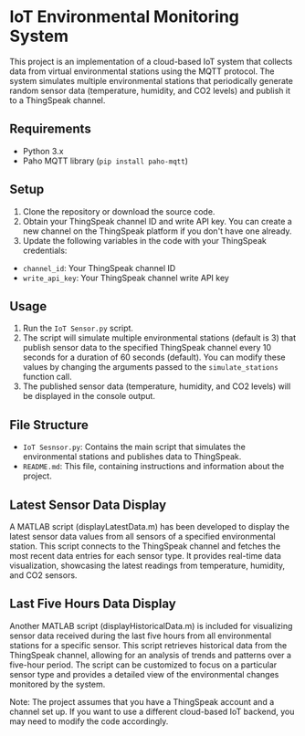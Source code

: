 # IoT Environmental Monitoring System

This project is an implementation of a cloud-based IoT system that collects data from virtual environmental stations using the MQTT protocol. The system simulates multiple environmental stations that periodically generate random sensor data (temperature, humidity, and CO2 levels) and publish it to a ThingSpeak channel.

## Requirements

- Python 3.x
- Paho MQTT library (`pip install paho-mqtt`)

## Setup

1. Clone the repository or download the source code.
2. Obtain your ThingSpeak channel ID and write API key. You can create a new channel on the ThingSpeak platform if you don't have one already.
3. Update the following variables in the code with your ThingSpeak credentials:
  - `channel_id`: Your ThingSpeak channel ID
  - `write_api_key`: Your ThingSpeak channel write API key

## Usage

1. Run the `IoT Sensor.py` script.
2. The script will simulate multiple environmental stations (default is 3) that publish sensor data to the specified ThingSpeak channel every 10 seconds for a duration of 60 seconds (default). You can modify these values by changing the arguments passed to the `simulate_stations` function call.
3. The published sensor data (temperature, humidity, and CO2 levels) will be displayed in the console output.

## File Structure

- `IoT Sesnsor.py`: Contains the main script that simulates the environmental stations and publishes data to ThingSpeak.
- `README.md`: This file, containing instructions and information about the project.

## Latest Sensor Data Display

A MATLAB script (displayLatestData.m) has been developed to display the latest sensor data values from all sensors of a specified environmental station. This script connects to the ThingSpeak channel and fetches the most recent data entries for each sensor type. It provides real-time data visualization, showcasing the latest readings from temperature, humidity, and CO2 sensors.

## Last Five Hours Data Display

Another MATLAB script (displayHistoricalData.m) is included for visualizing sensor data received during the last five hours from all environmental stations for a specific sensor. This script retrieves historical data from the ThingSpeak channel, allowing for an analysis of trends and patterns over a five-hour period. The script can be customized to focus on a particular sensor type and provides a detailed view of the environmental changes monitored by the system.

Note: The project assumes that you have a ThingSpeak account and a channel set up. If you want to use a different cloud-based IoT backend, you may need to modify the code accordingly.
